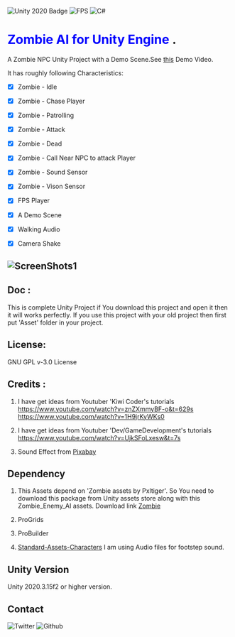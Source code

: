 ![Unity 2020 Badge](https://img.shields.io/badge/Unity-2020-blue)
![FPS](https://img.shields.io/badge/FPS-for%20Unity-blue)
![C#](https://img.shields.io/badge/C-%23-lightgrey)



# <span style="color:blue">Zombie AI for Unity Engine </span>.
A  Zombie NPC Unity Project with a Demo Scene.See [this](https://www.youtube.com/watch?v=JxbXT3MU_9M) Demo Video.

It has roughly following Characteristics:

- [x] Zombie - Idle
- [x] Zombie - Chase Player
- [x] Zombie - Patrolling
- [x] Zombie - Attack
- [x] Zombie - Dead
- [x] Zombie - Call Near NPC to attack Player
- [x] Zombie - Sound Sensor
- [x] Zombie - Vison Sensor
- [x] FPS Player
- [x] A Demo Scene
- [x] Walking Audio 
- [x] Camera Shake


## ![ScreenShots1](Screenshots/Screenshot1.jpg)


## Doc :
This is complete Unity Project if You download this project and open it then it will works perfectly.
If you use this project with your old project then first put 'Asset' folder in your project.

## License:
GNU GPL v-3.0 License

## Credits :
1. I have get ideas from  Youtuber 'Kiwi Coder's  tutorials
   https://www.youtube.com/watch?v=znZXmmyBF-o&t=629s
   https://www.youtube.com/watch?v=1H9jrKyWKs0

3. I have get ideas from  Youtuber 'Dev/GameDevelopment's  tutorials
   https://www.youtube.com/watch?v=UjkSFoLxesw&t=7s
   
4. Sound Effect from <a href="https://pixabay.com/sound-effects/?utm_source=link-attribution&amp;utm_medium=referral&amp;utm_campaign=music&amp;utm_content=6419">Pixabay</a>

## Dependency
1. This Assets depend on 'Zombie assets by Pxltiger'.
So You need to download this package from Unity assets store along with this Zombie_Enemy_AI assets.
Download link [Zombie](https://assetstore.unity.com/packages/3d/characters/humanoids/zombie-30232)

2. ProGrids

3. ProBuilder

4. [Standard-Assets-Characters](https://github.com/Unity-Technologies/Standard-Assets-Characters)
I am using Audio files for footstep sound.

## Unity Version
Unity 2020.3.15f2 or higher version.

## Contact
![Twitter](https://img.shields.io/twitter/follow/kar_bapon?style=social)
![Github](https://img.shields.io/github/followers/baponkar?style=social)
